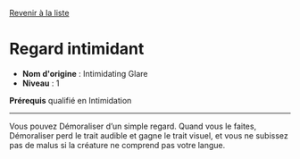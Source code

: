 [Revenir à la liste](..)

# Regard intimidant

 * **Nom d'origine** : Intimidating Glare
 * **Niveau** : 1


<p><strong>Prérequis</strong> qualifié en Intimidation</p>
<hr>
<p>Vous pouvez Démoraliser d’un simple regard. Quand vous le faites, Démoraliser perd le trait audible et gagne le trait visuel, et vous ne subissez pas de malus si la créature ne comprend pas votre langue.</p>